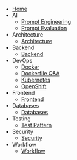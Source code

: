 - [Home](/)
- AI
  - [Prompt Engineering](ai/prompt-engineering/how-to-write-good-prompts.md)
  - [Prompt Evaluation](ai/prompt-engineering/prompt-evaluation.md)
- Architecture
  - [Architecture](architecture/architecture.md)
- Backend
  - [Backend](backend/backend.md)
- DevOps
  - [Docker](devops/docker/docker.md)
  - [Dockerfile Q&A](devops/docker/dockerfile-qna.md)
  - [Kubernetes](devops/kubernetes/kubernetes.md)
  - [OpenShift](devops/openshift/openshift.md)
- Frontend
  - [Frontend](frontend/frontend.md)
- Databases
  - [Databases](databases/databases.md)
- Testing
  - [Test Pattern](testing/test-pattern.md)
- Security
  - [Security](security/security.md)
- Workflow
  - [Workflow](workflow/workflow.md)